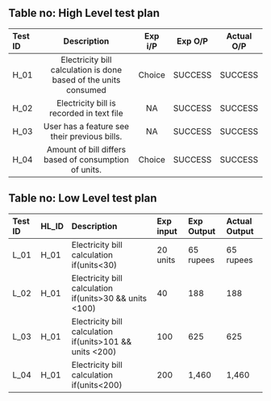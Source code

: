 ## Table no: High Level test plan

|**Test ID**|**Description**|**Exp i/P**|**Exp O/P**|**Actual O/P**|
| :- | :-: | :-: | :-: | :-: |
|H\_01|Electricity bill calculation is done based of the units consumed|Choice|SUCCESS|SUCCESS|
|H\_02|Electricity bill is recorded in text file| NA |SUCCESS|SUCCESS|
|H\_03|User has a feature see their previous bills.| NA |SUCCESS|SUCCESS|
|H\_04|Amount of bill differs based of consumption of units.|Choice|SUCCESS|SUCCESS|


## Table no: Low Level test plan


|Test ID|HL\_ID|Description|Exp input|Exp Output|Actual Output|
| :- | :- | :- | :- | :- | :- |
|L\_01|H\_01|Electricity bill calculation if(units<30)|20 units|65 rupees|65 rupees|
|L\_02|H\_01|Electricity bill calculation if(units>30 && units <100)|40|188|188|
|L\_03|H\_01|Electricity bill calculation if(units>101 && units <200)|100|625|625|
|L\_04|H\_01|Electricity bill calculation if(units<200)|200|1,460|1,460|

